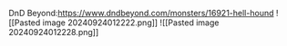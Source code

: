 DnD Beyond:https://www.dndbeyond.com/monsters/16921-hell-hound
![[Pasted image 20240924012222.png]]
![[Pasted image 20240924012228.png]]